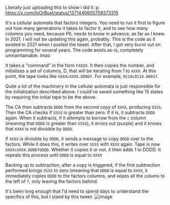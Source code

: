 Literally just uploading this to show i did it :p
https://x.com/IoOrBust/status/1371440605759373315

It's a cellular automata that factors integers. You need to run it first to figure out how many generations it takes to factor it, and to see how many columns you need, because PIL needs to know in advance, as far as I knew in 2021. I will not be updating this again, probably. This is the code as it existed in 2021 when I posted the tweet. After that, I got very burnt out on programming for several years. The code exists as-is, completely unmaintainable. lmao

It takes a "command" in the form `FXXXX`. It then copies the number, and initializes a set of columns, D, that will be iterating from 1 to `XXXX`. At this point, the tape looks like `XXXXcXXXX.DDDDf`. For example, `0110c0110.0001f`.

Quite a lot of the machinery in the cellular automata is just responsible for the initialization described above. I could've saved something like 15 states by requiring the initial tape to be the above.


The CA then subtracts `DDDD` from the second copy of `XXXX`, producing `SSSS`. Then the CA checks if `SSSS` is greater than zero. If it is, it subtracts `DDDD` again. When it subtracts, if it attempts to borrow from the `c` column (meaning that `DDDD` is greater than `SSSS`), it errors out (purple) and it knows that `XXXX` is not divisible by `DDDD`.

If `XXXX` is divisible by `DDDD`, it sends a message to copy `DDDD` over to the factors. While it does this, it writes over `SSSS` with `XXXX` again. Tape is now `XXXXcXXXX.DDDDfDDDD`. Whether it copies it or not, it then adds 1 to DDDD. It repeats this process until `DDDD` is equal to `XXXX`

Backing up to subtraction, after a copy is triggered, if the first subtraction performed brings `SSSS` to zero (meaning that `DDDD` is equal to `XXXX`, it immediately copies `DDDD` to the factors columns, and wipes all the colums to the left of `f`, only leaving the factors behind.

It's been long enough that I'd need to spend days to understand the specifics of this, but I stand by this tweet:
![image](https://github.com/user-attachments/assets/f556738c-fc60-4fba-9bf6-ff6fed3ae7ef)
